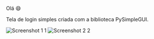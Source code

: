 Olá 😄

Tela de login simples criada com a biblioteca PySimpleGUI.

![Screenshot 1 1](https://user-images.githubusercontent.com/89074342/167238638-90de7dad-66af-4bdf-894c-0451ad0a1f53.png)
![Screenshot 2 2](https://user-images.githubusercontent.com/89074342/167238652-c002bdc5-ca36-4f5e-80a9-745c7d33704d.png)
